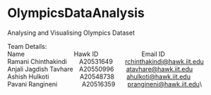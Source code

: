 # OlympicsDataAnalysis
Analysing and Visualising  Olympics Dataset

Team Details:\
Name&emsp;&emsp;&emsp;&emsp;&emsp;&emsp;&emsp;&emsp;Hawk ID&emsp;&emsp;&emsp;&emsp;&emsp;&emsp;&emsp;Email ID\
Ramani Chinthakindi&emsp;&emsp;A20531649&emsp;&emsp;rchinthakindi@hawk.iit.edu\
Anjali Jagdish Tavhare&emsp;A20550996&emsp;&emsp;atavhare@hawk.iit.edu\
Ashish Hulkoti&emsp;&emsp;&emsp;&emsp;&emsp;A20548738&emsp;&emsp;ahulkoti@hawk.iit.edu\
Pavani Rangineni&emsp;&emsp;&emsp;&emsp;A20516359&emsp;&emsp;prangineni@hawk.iit.edu\
